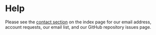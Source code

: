 # Help

Please see the [contact section](index.md#contact) on the index page for our email address, account requests, our email list, and our GitHub repository issues page.
